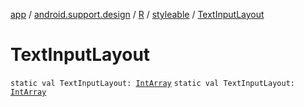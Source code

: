 [app](../../../index.md) / [android.support.design](../../index.md) / [R](../index.md) / [styleable](index.md) / [TextInputLayout](.)

# TextInputLayout

`static val TextInputLayout: `[`IntArray`](https://kotlinlang.org/api/latest/jvm/stdlib/kotlin/-int-array/index.html)
`static val TextInputLayout: `[`IntArray`](https://kotlinlang.org/api/latest/jvm/stdlib/kotlin/-int-array/index.html)